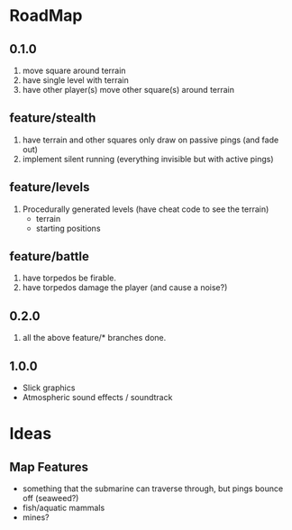# RoadMap

## 0.1.0
 1. move square around terrain
 2. have single level with terrain
 3. have other player(s) move other square(s) around terrain

## feature/stealth
 1. have terrain and other squares only draw on passive pings (and fade out)
 2. implement silent running (everything invisible but with active pings)

## feature/levels
 1. Procedurally generated levels (have cheat code to see the terrain)
      * terrain
      * starting positions

## feature/battle
 1. have torpedos be firable.
 2. have torpedos damage the player (and cause a noise?)

## 0.2.0
 1. all the above feature/* branches done.

## 1.0.0
  * Slick graphics
  * Atmospheric sound effects / soundtrack

# Ideas

## Map Features
  * something that the submarine can traverse through, but pings bounce off (seaweed?)
  * fish/aquatic mammals
  * mines?
